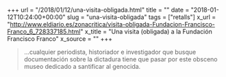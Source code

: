 +++
url = "/2018/01/12/una-visita-obligada.html"
title = ""
date = "2018-01-12T10:24:00+00:00"
slug = "una-visita-obligada"
tags = ["retalls"]
x_url = "http://www.eldiario.es/zonacritica/visita-obligada-Fundacion-Francisco-Franco_6_728337185.html"
x_title = "Una visita (obligada) a la Fundación Francisco Franco"
x_source = ""
+++


> …cualquier periodista, historiador e investigador que busque documentación sobre la dictadura tiene que pasar por este obsceno museo dedicado a santificar al genocida.

